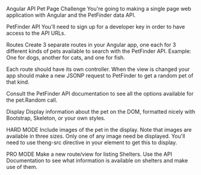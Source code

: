 

Angular API Pet Page Challenge
You're going to making a single page web application with Angular and the PetFinder data API.

PetFinder API
You'll need to sign up for a developer key in order to have access to the API URLs.

Routes
Create 3 separate routes in your Angular app, one each for 3 different kinds of pets available to search with the PetFinder API. Example: One for dogs, another for cats, and one for fish.

Each route should have its own controller. When the view is changed your app should make a new JSONP request to PetFinder to get a random pet of that kind.

Consult the PetFinder API documentation to see all the options available for the pet.Random call.

Display
Display information about the pet on the DOM, formatted nicely with Bootstrap, Skeleton, or your own styles.

HARD MODE
Include images of the pet in the display. Note that images are available in three sizes. Only one of any image need be displayed. You'll need to use theng-src directive in your  element to get this to display.

PRO MODE
Make a new route/view for listing Shelters. Use the API Documentation to see what information is available on shelters and make use of them.
